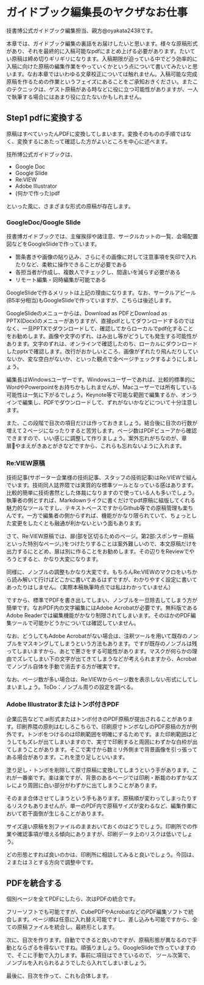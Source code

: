 # ガイドブック編集長のヤクザなお仕事

技書博公式ガイドブック編集担当、親方@oyakata2438です。

本章では、ガイドブック編集の裏話をお届けしたいと思います。様々な原稿形式があり、それを最終的に入稿可能なpdfにまとめ上げる必要があります。たいてい原稿は締め切りギリギリになります。入稿期限が迫っている中でどう効率的に入稿に向けた原稿の編集作業をやっていくかという点について書いてみたいと思います。なお本章ではいわゆる文章校正については触れません。入稿可能な完成原稿を作るための作業というフェイズにあることをご承知おきください。またこのテクニックは、ゲスト原稿がある時などに役に立つ可能性がありますが、一人で執筆する場合にはあまり役に立たないかもしれません。

## Step1 pdfに変換する
原稿はすべていったんPDFに変換してしまいます。変換そのものの手順ではなく、変換するにあたって確認した方がよいところを中心に述べます。

技所博公式ガイドブックは、

* Google Doc
* Google Slide
* Re:VIEW
* Adobe Illustrator
* (何かで作った)pdf

といった風に、さまざまな形式の原稿が存在します。

### GoogleDoc/Google Slide

技書博ガイドブックでは、主催挨拶や諸注意、サークルカットの一覧、会場配置図などをGoogleSlideで作っています。

* 箇条書きや画像の貼り込み、さらにその画像に対して注意事項を矢印で入れたりなど、柔軟に操作できることが必要である
* 各担当者が作成し、複数人でチェックし、間違いを減らす必要がある
* リモート編集・同時編集が可能である

GoogleSlideで作るメリットは上記の理由になります。なお、サークルアピール(B5半分相当)もGoogleSlideで作っていますが、こちらは後述します。

GoogleSlideのメニューからは、Download as PDFとDownload as PPTX(Docx)のメニューがありますが、直接pdfとしてダウンロードするのではなく、一旦PPTXでダウンロードして、確認してからローカルでpdf化することをお勧めします。画像や文字のずれ、はみ出し等がどうしても発生する可能性があります。文字のずれは、オンラインで確認したのち、ローカルにダウンロードしたpptxで確認します。改行がおかしいところ、画像がずれたり飛んだりしていないか、変な空白がないか、といった観点で全ページチェックするようにしましょう。

編集長はWindowsユーザーです。Windowsユーザーであれば、比較的標準的にWordやPowerpointをお持ちかもしれませんが、Macユーザーでは所有している可能性は一気に下がるでしょう。Keynote等で可能な範囲で編集するか、オンラインで編集し、PDFでダウンロードして、ずれがないかなどについて十分注意します。

また、この段階で目次の項目だけは作っておきましょう。結合後に目次の行数が増えて２ページになったりすると苦労します。ページ数はPDFビューアから確認できますので、いい感じに調整して作りましょう。案外忘れがちなのが、章扉やまえがきあとがきなどですから、これらも忘れないように入れます。

### Re:VIEW原稿
技術記事(サポーター企業様の技術記事、スタッフの技術記事)はRe:VIEWで組んでいます。技術同人誌界隈では実質的な標準ツールとなっている感はあります。比較的簡単に技術書然とした体裁になりますので使っている人も多いでしょう。執筆者の側とすれば、Markdownライクに書くだけでpdf原稿に組版してくれる魅力的なツールですし、テキストベースですからGithub等での原稿管理も楽ちんです。一方で編集者の側からすれば、機能がかなり限られていて、ちょっとした変更をしたくとも融通が利かないという面もあります。

さて、Re:VIEW原稿では、扉(部を区切るためのページ。第2部:スポンサー原稿　といった特別なページ。)をつけたりすることは案外難しいので、本文原稿だけを出力するにとどめ、扉は別に作ることをお勧めします。その辺りをReviewでやろうとすると、かなり大変になります。

同様に、ノンブルの調整もかなり大変です。もちろんRe:VIEWのマクロをいちから読み解いて行けばどこかに書いてあるはずですが、わかりやすく設定に書いてあったりはしません。（実際本稿執筆時点では私はわかっていません）

ですから、標準でPDFを書き出してしまい、ノンブルを一旦除去してしまう方が簡単です。なおPDF内の文字編集にはAdobe Acrobatが必要です。無料版であるAdobe Readerでは編集機能がかなり制限されてしまいます。そのほかのPDF編集ツールで可能かどうかについては確認していません。

なお、どうしてもAdobe Acrobatがない場合は、注釈ツールを用いて既存のノンブルをマスキングしてしまうという方法もあります。ですが既存のノンブルは残ってしまいますから、あとで悪さをする可能性があります。マスクが何らかの理由でズレてしまい下の文字が出てきてしまうなどが考えられますから、Acrobatでノンブル自体を手動で消去する方が確実です。

なお、ページ数が多い場合は、Re:VIEWからページ数を表示しない形式にしてしまいましょう。ToDo：ノンブル周りの設定を調べる。

### Adobe Illustratorまたはトンボ付きPDF
企業広告などで.ai形式またはトンボ付きのPDF原稿が提出されることがあります。印刷界隈の原則はむしろこちらで、印刷原寸トンボなしのPDF原稿の方が例外です。トンボをつけるのは印刷範囲を明確にするためです。また印刷範囲はどうしてもズレが出てしまいますので、実寸で印刷すると周囲にわずかな白枠が出てしまうことがあります。そこで実寸から数ミリ外側まで背景画像を引っ張ってある場合があります。これを塗り足しといいます。

塗り足し・トンボを削除して原寸原稿に変換してしまうという手があります。これが一番楽です。楽は楽ですが、背景のあるページでは印刷・断裁のわずかなズレにより周囲に白い部分がわずかに出てしまうことがあります。

そのまま合体させてしまうという手もあります。原稿順が変わってしまったりするリスクもありませんが、単一のPDF内で原稿サイズが変わるなど、編集作業において若干面倒が生じることがあります。

サイズ違い原稿を別ファイルのままおいておくのはどうでしょう。印刷所での作業や確認事項が増える傾向にありますが、印刷データ上のリスクは低いでしょう。

どの形態とすれば良いのかは、印刷所に相談してみると良いでしょう。今回は、２または３とする方向で調整中です。

## PDFを統合する

個別ベージを全てPDFにしたら、次はPDFの統合です。

フリーソフトでも可能ですが、CubePDFやAcrobatなどのPDF編集ソフトで統合します。ページ順は任意に入れ替え可能ですし、差し込みも可能ですから、全ての原稿ファイルを統合し、最終形とします。

次に、目次を作ります。自動でできると良いのですが、原稿形態が異なるので手動とならざるを得ないですね。頑張りましょう。GoogleSlideで作っていますので、そこに手動で入力します。事前に項目はできているので、
ツール次第で、ノンブルを入れられるようでしたら入れてしまいましょう。

最後に、目次を作って、これも合体します。
